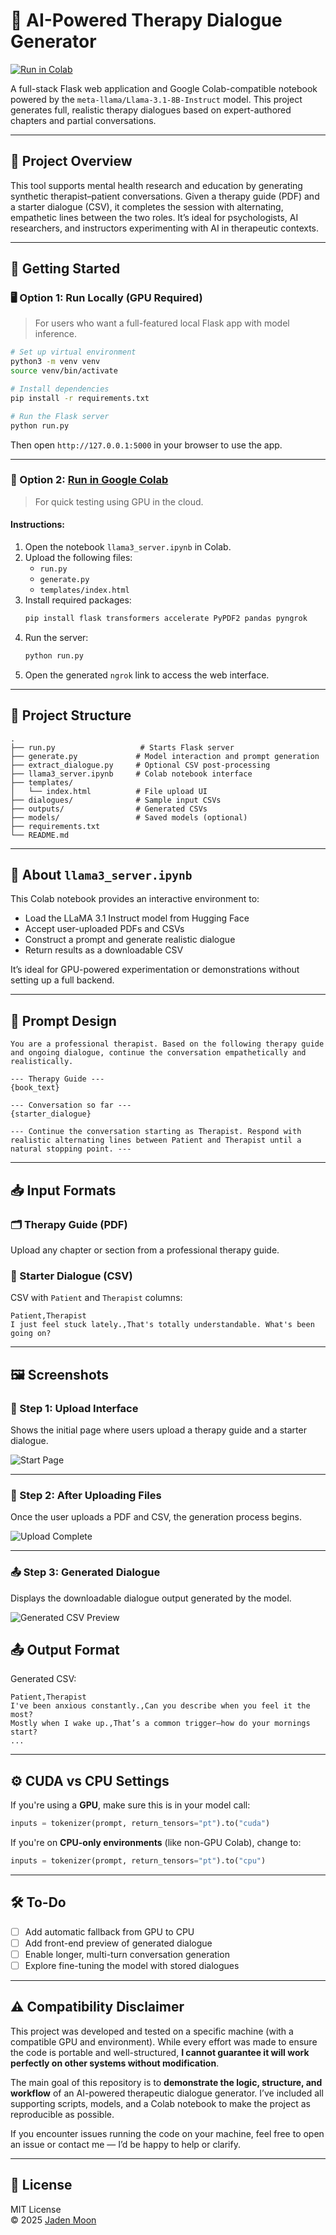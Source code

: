 # 🧠 AI-Powered Therapy Dialogue Generator

[![Run in Colab](https://colab.research.google.com/assets/colab-badge.svg)](https://colab.research.google.com/github/mmjsk0805/full-dialogue-generation/blob/main/llama3_server.ipynb)

A full-stack Flask web application and Google Colab-compatible notebook powered by the `meta-llama/Llama-3.1-8B-Instruct` model. This project generates full, realistic therapy dialogues based on expert-authored chapters and partial conversations.

---

## 📌 Project Overview

This tool supports mental health research and education by generating synthetic therapist–patient conversations. Given a therapy guide (PDF) and a starter dialogue (CSV), it completes the session with alternating, empathetic lines between the two roles. It’s ideal for psychologists, AI researchers, and instructors experimenting with AI in therapeutic contexts.

---

## 🚀 Getting Started

### 🖥️ Option 1: Run Locally (GPU Required)

> For users who want a full-featured local Flask app with model inference.

```bash
# Set up virtual environment
python3 -m venv venv
source venv/bin/activate

# Install dependencies
pip install -r requirements.txt

# Run the Flask server
python run.py
```

Then open `http://127.0.0.1:5000` in your browser to use the app.

---

### 🔗 Option 2: [Run in Google Colab](https://colab.research.google.com/github/mmjsk0805/full-dialogue-generation/blob/main/llama3_server.ipynb)

> For quick testing using GPU in the cloud.

#### Instructions:

1. Open the notebook `llama3_server.ipynb` in Colab.
2. Upload the following files:
   - `run.py`
   - `generate.py`
   - `templates/index.html`
3. Install required packages:
   ```bash
   pip install flask transformers accelerate PyPDF2 pandas pyngrok
   ```
4. Run the server:
   ```bash
   python run.py
   ```
5. Open the generated `ngrok` link to access the web interface.

---

## 📁 Project Structure

```
.
├── run.py                   # Starts Flask server
├── generate.py             # Model interaction and prompt generation
├── extract_dialogue.py     # Optional CSV post-processing
├── llama3_server.ipynb     # Colab notebook interface
├── templates/
│   └── index.html          # File upload UI
├── dialogues/              # Sample input CSVs
├── outputs/                # Generated CSVs
├── models/                 # Saved models (optional)
├── requirements.txt
└── README.md
```

---

## 📄 About `llama3_server.ipynb`

This Colab notebook provides an interactive environment to:

- Load the LLaMA 3.1 Instruct model from Hugging Face
- Accept user-uploaded PDFs and CSVs
- Construct a prompt and generate realistic dialogue
- Return results as a downloadable CSV

It’s ideal for GPU-powered experimentation or demonstrations without setting up a full backend.

---

## 🧠 Prompt Design

```text
You are a professional therapist. Based on the following therapy guide and ongoing dialogue, continue the conversation empathetically and realistically.

--- Therapy Guide ---
{book_text}

--- Conversation so far ---
{starter_dialogue}

--- Continue the conversation starting as Therapist. Respond with realistic alternating lines between Patient and Therapist until a natural stopping point. ---
```

---

## 📥 Input Formats

### 🗂️ Therapy Guide (PDF)

Upload any chapter or section from a professional therapy guide.

### 💬 Starter Dialogue (CSV)

CSV with `Patient` and `Therapist` columns:

```csv
Patient,Therapist
I just feel stuck lately.,That's totally understandable. What's been going on?
```

---

## 🖼️ Screenshots

### 🧪 Step 1: Upload Interface

Shows the initial page where users upload a therapy guide and a starter dialogue.

![Start Page](screenshots/startpage.png)

---

### 🧪 Step 2: After Uploading Files

Once the user uploads a PDF and CSV, the generation process begins.

![Upload Complete](screenshots/startpage2.png)

---

### 📤 Step 3: Generated Dialogue

Displays the downloadable dialogue output generated by the model.

![Generated CSV Preview](screenshots/resultDialogue.png)

## 📤 Output Format

Generated CSV:

```csv
Patient,Therapist
I've been anxious constantly.,Can you describe when you feel it the most?
Mostly when I wake up.,That’s a common trigger—how do your mornings start?
...
```

---

## ⚙️ CUDA vs CPU Settings

If you're using a **GPU**, make sure this is in your model call:

```python
inputs = tokenizer(prompt, return_tensors="pt").to("cuda")
```

If you're on **CPU-only environments** (like non-GPU Colab), change to:

```python
inputs = tokenizer(prompt, return_tensors="pt").to("cpu")
```

---

## 🛠️ To-Do

- [ ] Add automatic fallback from GPU to CPU
- [ ] Add front-end preview of generated dialogue
- [ ] Enable longer, multi-turn conversation generation
- [ ] Explore fine-tuning the model with stored dialogues

---

## ⚠️ Compatibility Disclaimer

This project was developed and tested on a specific machine (with a compatible GPU and environment). While every effort was made to ensure the code is portable and well-structured, **I cannot guarantee it will work perfectly on other systems without modification**.

The main goal of this repository is to **demonstrate the logic, structure, and workflow** of an AI-powered therapeutic dialogue generator. I’ve included all supporting scripts, models, and a Colab notebook to make the project as reproducible as possible.

If you encounter issues running the code on your machine, feel free to open an issue or contact me — I’d be happy to help or clarify.

---

## 📜 License

MIT License  
© 2025 [Jaden Moon](https://github.com/mmjsk0805)
